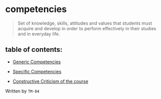# competencies
> Set of knowledge, skills, attitudes and values ​​that students must acquire and develop in order to perform effectively in their studies and in everyday life.

## table of contents:
- [Generic Competencies](https://github.com/Ozia112/Team-2-FSE-repo/blob/department.Competencies/(F)Competencies/GenericCompetencies.md)

- [Specific Competencies](https://github.com/Ozia112/Team-2-FSE-repo/blob/department.Competencies/(F)Competencies/SpecificCompetences.md)

- [Constructive Criticism of the course](https://github.com/Ozia112/Team-2-FSE-repo/blob/department.Competencies/(F)Competencies/Constructive%20Criticism%20Of%20The%20Course.md)

Written by `TM-04` 
